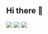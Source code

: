 ## Hi there 👋
<!-- ![](http://github-profile-summary-cards.vercel.app/api/cards/profile-details?username=jvierine)  -->
  
<!-- ![](http://github-profile-summary-cards.vercel.app/api/cards/repos-per-language?username=jvierine)  -->
![](http://github-profile-summary-cards.vercel.app/api/cards/most-commit-language?username=jvierine)
![](http://github-profile-summary-cards.vercel.app/api/cards/stats?username=jvierine)
![](http://github-profile-summary-cards.vercel.app/api/cards/productive-time?username=jvierine&utcOffset=2) 

<!-- [![Anurag's GitHub stats](https://github-readme-stats.vercel.app/api?username=jvierine&show_icons=true)](https://github.com/jvierine/github-readme-stats) -->
<!--
**jvierine/jvierine** is a ✨ _special_ ✨ repository because its `README.md` (this file) appears on your GitHub profile.

Here are some ideas to get you started:

- 🔭 I’m currently working on ...
- 🌱 I’m currently learning ...
- 👯 I’m looking to collaborate on ...
- 🤔 I’m looking for help with ...
- 💬 Ask me about ...
- 📫 How to reach me: ...
- 😄 Pronouns: ...
- ⚡ Fun fact: ...
-->
